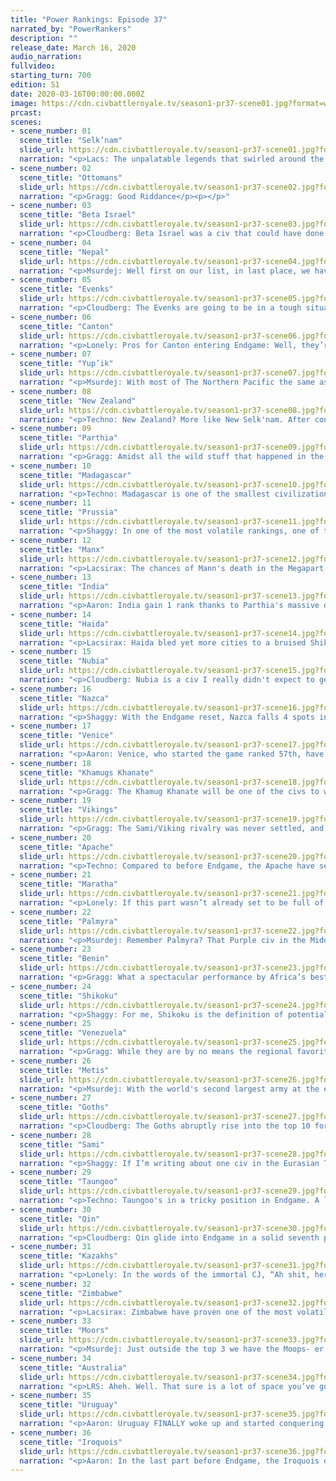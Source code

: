 ```yaml
---
title: "Power Rankings: Episode 37"
narrated_by: "PowerRankers"
description: ""
release_date: March 16, 2020
audio_narration:
fullvideo:
starting_turn: 700
edition: S1
date: 2020-03-16T00:00:00.000Z
image: https://cdn.civbattleroyale.tv/season1-pr37-scene01.jpg?format=webp&quality=80
prcast:
scenes:
- scene_number: 01
  scene_title: "Selk’nam"
  slide_url: https://cdn.civbattleroyale.tv/season1-pr37-scene01.jpg?format=webp&quality=80
  narration: "<p>Lacs: The unpalatable legends that swirled around the Selk'nam and their dreaded homelands had kept them safe for centuries, but ultimately they weren't enough to put off fellow South Americans the Nazca and fellow Pacific wayfarers New Zealand from sailing through the mists to claim the rocky tundras for themselves. That said, neither of them were going to put the final blow in. I mean... that's a curse just waiting to happen, isn't it? No one wants to get eaten by Cthulhu on the way home. Unfortunately for Xo'on Uhan-Té and the survivors of the Newzca invasions, such mythologies had not made it as far north as the Nestorian Moors, whose own religion was perfectly terrifying on its own merits. I imagine it was as much a surprise to them when the token force they sent down met with very little resistance, netting Abd ar-Rahman an unlikely colony.</p><p>The truth is, outside the enduring mysteries that surrounded this elusive people, there was never anything very scary about the Selk'nam. Their last shot at relevance was all the way back in the Medieval Era, when they passed up a perfect opportunity to rob Uruguay of Paysandú. Since then, most serious discussion about the civ centred on the viability of their ultimately disappointing Jesus-walking melee units, or their early wars with the Nazca, which only ever netted them the one city of Ocongalla. Of all the perennial runts, though, it's not difficult to conjure fond memories of the Selk'nam. They were a civ that many viewers, myself included, knew nothing about prior to CBRX, and a civ that quickly became one of the game's most iconic and beloved players. One last cheer for the Selk'nam! Hip hip........ h̷͆̔ö̸́͛o̷̿̄r̷̛̀ā̷͘ÿ̵́͊!̵̒̿</p>"
- scene_number: 02
  scene_title: "Ottomans"
  slide_url: https://cdn.civbattleroyale.tv/season1-pr37-scene02.jpg?format=webp&quality=80
  narration: "<p>Gragg: Good Riddance</p><p></p>"
- scene_number: 03
  scene_title: "Beta Israel"
  slide_url: https://cdn.civbattleroyale.tv/season1-pr37-scene03.jpg?format=webp&quality=80
  narration: "<p>Cloudberg: Beta Israel was a civ that could have done so much more than it did. They didn't start out with particularly towering expectations, and their mountainous starting location suggested they might do little more than turtle until the late game. (Which, sadly, is what they did.) But there was a brief period, after the discovery of their extreme production boost caused by the synergy between their UA, their religion, and their UB, when we thought they might just defy expectations. That productive capacity was enormous; at one point, it propelled them to number two in production cylinder-wide, an event which corresponded with their all-time high power ranking of 18th. But the burst of production quickly faded, and Beta Israel remained a second or third tier civ for the rest of the game before being bodied by Zimbabwe, battered by Nubia and Palmyra, and then finally eliminated (by Zimbabwe again). As the last civ to die before Endgame, I can only assume that Gudit the warrior queen is a little bit disappointed.</p>"
- scene_number: 04
  scene_title: "Nepal"
  slide_url: https://cdn.civbattleroyale.tv/season1-pr37-scene04.jpg?format=webp&quality=80
  narration: "<p>Msurdej: Well first on our list, in last place, we have Nepal: a civ that did basically nothing after the first ten parts but lose.  Now in the Endgame, they're last in nearly every bonus. I say Nearly, because they're actually getting more GPT than Madagascar. But make no mistake, Nepal is looking to be a safe bet for an early elimination. If India, Taungoo, or Qin don't eliminate them early though, expect Nepal to sit up in the mountains for a good, long time.</p>"
- scene_number: 05
  scene_title: "Evenks"
  slide_url: https://cdn.civbattleroyale.tv/season1-pr37-scene05.jpg?format=webp&quality=80
  narration: "<p>Cloudberg: The Evenks are going to be in a tough situation in Endgame from the very first turn. Their starting bonus is the lowest of any civ that isn't a rump, and they now start next to Shikoku, which despite losing its capital is still something of a stats powerhouse. The Khamugs also start just a few tiles away, and while Jamukha's starting bonuses aren't as good as Shikoku's, they're still a lot better than Bombogor's, and his AI is much more aggressive and expansive. All things considered, if you want to bet on what civ will go out first, picking the Evenks wouldn't be a terrible move.</p>"
- scene_number: 06
  scene_title: "Canton"
  slide_url: https://cdn.civbattleroyale.tv/season1-pr37-scene06.jpg?format=webp&quality=80
  narration: "<p>Lonely: Pros for Canton entering Endgame: Well, they’re here. The goal Canton’s worked towards ever since the Qin blew them out in a war they declared has finally been accomplished, and Ching Shih has a bid at redemption. They’ve finally gotten themselves back in a position to where a win is physically possible, and, hey, at least now there’s a chance at prevailing. They did well early in the regular season, after all. Sky’s the limit. Canton forever.</p><p>Cons for Canton entering Endgame: “Aaron’s adjusted Voronoi map says you shouldn’t exist” is never a good thing to be told in a game where land is at a premium and whoever has the most cities is doing the best, but for Canton, that might just be the best news they’ve gotten heading into round two. Their neighbors are among the best in the game, the map is too small for them to do much of anything, their bonuses are nonexistent — Canton’s got a whole suite of indicators that point directly to them failing horribly in Endgame. Only Nepal and the Evenks have it worse, and if either of those civs are relevant three parts in it’ll be a bloody miracle.</p><p>The verdict: Canton’s screwed, y’all.</p>"
- scene_number: 07
  scene_title: "Yup’ik"
  slide_url: https://cdn.civbattleroyale.tv/season1-pr37-scene07.jpg?format=webp&quality=80
  narration: "<p>Msurdej: With most of The Northern Pacific the same as last time, the Yup'ik are in a precarious position. With a more powerful Haida to the south east, and a no longer island bound Shikoku to the west, the Yup'ik are in trouble. With less impactful bonuses than their neighbors, and the start on an island, Apaanugpak is going to have their work cut out for them getting a similar Empire to the one they had before Endgame.</p>"
- scene_number: 08
  scene_title: "New Zealand"
  slide_url: https://cdn.civbattleroyale.tv/season1-pr37-scene08.jpg?format=webp&quality=80
  narration: "<p>Techno: New Zealand? More like New Selk'nam. After conquering the Southern Cone and being exiled to it by Australia's forces, Seddon is stuck at the end of an unforgiving continent. With poor starting bonuses, it's hard to see the Kiwis pulling off a remarkable comeback barring a complete failure of Uruguay to settle its lands. That being said, the 'Guay was merciful towards the Selk'nam last time - perhaps they'll spare Seddon this time around.: </p>"
- scene_number: 09
  scene_title: "Parthia"
  slide_url: https://cdn.civbattleroyale.tv/season1-pr37-scene09.jpg?format=webp&quality=80
  narration: "<p>Gragg: Amidst all the wild stuff that happened in the last 300 turns it’s easy to miss that Parthia lost s of their 13 cities. Their starting bonuses are solidly meh. The silver lining is they have a little bit of room from the nearest powers in Palmyra and Kazakhs. That space will rapidly disappear on this smaller map. Their only chance is rapid and aggressive expansion towards Nepal and India. </p>"
- scene_number: 10
  scene_title: "Madagascar"
  slide_url: https://cdn.civbattleroyale.tv/season1-pr37-scene10.jpg?format=webp&quality=80
  narration: "<p>Techno: Madagascar is one of the smallest civilizations to never witness an invasion of their home turf. Their home island was far too tough for Zimbabwe to touch, preoccupied as they were with Benin's wildly successful invasion. But in Endgame, their home island is much smaller. While a lack of Beta Israel means that Madagascar could establish a greater mainland presence than they did during the main campaign, we don't have high hopes that Madagascar will be anything more than a backwater island nation until Zimbabwe decides to annex them.</p>"
- scene_number: 11
  scene_title: "Prussia"
  slide_url: https://cdn.civbattleroyale.tv/season1-pr37-scene11.jpg?format=webp&quality=80
  narration: "<p>Shaggy: In one of the most volatile rankings, one of the most historically controversial civs makes a whopping zero change in their rank. Europe is going to be an absolute bloodbath in Endgame; there were not as many European civs that got killed off as I and some other PRs expected. I see a few scenarios for Prussia (in no particular order):</p><p></p><p>1. Annihilation - If the Goths and Sami start encroaching on Prussian lands, I think Prussia will have their work cut out for themselves. Getting coalitioned by their powerful neighbors would make Prussia’s fate dependent on how much they can establish their production capabilities, but more than likely they will get destroyed if that happens</p><p></p><p>2. Dominance - Prussia does not have Muscovy, Czechia, or the Turks in their way on the smaller map, so they will be able take control of more of the European continent and expand into Eurasia much more easily. If they can establish themselves as a southern parallel to how Sami expanded in S1, I think Prussia will be able to effectively consume or crowd out their neighbors and become a European powerhouse.</p><p></p><p>3. Irrelevance - A Prussia that doesn’t settle is a Prussia that, at best, can stick around for a while. It requires Europe to be relatively sleepy, but if the Goths look eastward more than west and Sami can’t muster the forces to overwhelm Prussia while Prussia sits on a few cities waiting for something to happen, then they will be relegated to irrelevance and Europe will be boring again unless Venice, the Vikings, or the Moors can sweep through.</p>"
- scene_number: 12
  scene_title: "Manx"
  slide_url: https://cdn.civbattleroyale.tv/season1-pr37-scene12.jpg?format=webp&quality=80
  narration: "<p>Lacsirax: The chances of Mann's death in the Megapart were high. The Moors could have finally found retribution for their aborted war from years before, but more likely we saw the Vikings sweeping through the Manx Isles once and for all. Neither happened, and the Manx gain a significant boost in the rankings as consolation. After all, they're no longer under immediate threat, and their biggest living foe, the Vikings, are thought to have a much harder start this time next to a statistically dominant Sámi. That said, it's still hard to see where the Manx go - we saw how successful their American ventures were last time, and that's before the Iroquois were the Iroquois. Mainland Europe meanwhile seems a Moorish slam dunk, thus likely relegating the Manx to their usual abodes: the British Isles and a touch of Greenland. But it proved them right through CBRX, and with naval rivals Venice and Vikings more likely to get stamped out early this time, they could find themselves safely quarantined from the action to the south.</p>"
- scene_number: 13
  scene_title: "India"
  slide_url: https://cdn.civbattleroyale.tv/season1-pr37-scene13.jpg?format=webp&quality=80
  narration: "<p>Aaron: India gain 1 rank thanks to Parthia's massive drop. This part was fairly quiet, the only thing that happened was India settling a city near the ruins of Salalah (which was burnt down by Madagascar). Going into Endgame, India will have to watch out for Maratha and Palmyra, who are both getting much better starting bonuses, but are also next to Nepal: the weakest player who is getting only a single gold as a bonus - an easy target. Anyway, if I were playing as India, here's what I would do: I would use my 3 free starting techs to get mining, bronze working and iron working. This means that my free starting units are 4 swordsmen instead of 4 warriors.  I settle southwest and buy a few tiles with my starting gold to cut off Maratha from the Indus valley. Meanwhile I use my starting great person to build a great improvement on the iron next to my capital - this connects it and means my swordsmen are operational. I then use these 4 swordsmen to take out Nepal before they can research walls, at around turn 10. Now with Nepal out of the way I have safe mountain borders with all my neighbours except Maratha - they are the main problem I have to deal with. I assign the 4 swordsmen to guarding my southern border as I try to cut off as much land as possible from Maratha - it doesn't matter how many bonuses they have - if they don't get land to settle, they will fall behind eventually. </p>"
- scene_number: 14
  scene_title: "Haida"
  slide_url: https://cdn.civbattleroyale.tv/season1-pr37-scene14.jpg?format=webp&quality=80
  narration: "<p>Lacsirax: Haida bled yet more cities to a bruised Shikoku last episode, and enter Endgame in the worst possible scenario: next to two civs that managed to endure the final CBRX part completely intact. There was once a time when Koyah could've gone toe to toe with both Geronimo and Riel, but his only punching bag in Endgame will be the Yup'ik, and that's only if they turn up before someone else has pummelled the bag straight off the ropes already. That said, they're in the best possible place to pile on the pain: with their very handy naval UU available from the start, and the Yup'ik capital relegated to a one tile island, they could reasonably have a two-capital empire before anyone else on the cylinder. How much does that mean in the long run? Well, a double core is always handy for further expansion, and for the opportunity to do so you'd do well to watch two civs very closely - first, the Iroquois, who could reasonably demolish either the Métis or Apache fairly early on, giving Haida the scraps to munch on. And then there's Shikoku - if their Siberian start doesn't go to plan, Haida should have a fair bit of free space in Asia to work with.</p>"
- scene_number: 15
  scene_title: "Nubia"
  slide_url: https://cdn.civbattleroyale.tv/season1-pr37-scene15.jpg?format=webp&quality=80
  narration: "<p>Cloudberg: Nubia is a civ I really didn't expect to get this far. Back in episode 8, they fell to 49th place after being reduced to three cities in a series of brutal wars. And yet, somehow, they bounced back, ever so slowly. By picking up stray cities here and there, and putting a lot of effort into not dying, they grew back into a small but respectable empire that cruised through to Endgame without too much adversity. That said, they won't be in a great situation going forward. Egypt has never been an easy starting location, and every one of their neighbors will have a bigger starting bonus than them. Palmyra will be a big threat early on; later, so will Benin, or even the Moors. They might even have to watch out for Venice, if things start going Enrico's way. So, long story short, Nubia is very much an underdog. And they aren't the sort of underdog that has some kind of edge chance that allows you to root for them—to be perfectly honest, Nubia is screwed.</p>"
- scene_number: 16
  scene_title: "Nazca"
  slide_url: https://cdn.civbattleroyale.tv/season1-pr37-scene16.jpg?format=webp&quality=80
  narration: "<p>Shaggy: With the Endgame reset, Nazca falls 4 spots in the rankings. They have a bit of a rough position as Uruguay will not have Kuikuro in their way to settle the Amazon early. Additionally, if I’m looking at the map correctly then New Zealand does not have as isolated of a starting position as Selk’nam did in the beginning of season 1. Granted, Nazca still definitely has a shot. If they can get a couple of cities down quickly to avoid getting crowded out of the continent, they should be able to take advantage of the smaller map size. Personally, I like their prospects of moving northward if they can settle quickly.</p>"
- scene_number: 17
  scene_title: "Venice"
  slide_url: https://cdn.civbattleroyale.tv/season1-pr37-scene17.jpg?format=webp&quality=80
  narration: "<p>Aaron: Venice, who started the game ranked 57th, have survived for its entire duration, and have only ever lost one city: Kirk Micheal, that wasn't even connected to their core (and they got it back too, several times). They ended on an amazing 4 capitals thanks to a sneaky snipe of Kauwes at the last moment, putting them in joint 2nd place of the technically-winning rankings. To what do they owe this tremendous success? Well really it's their diplomacy. Did you know that there have only ever been 3 civs that have ever declared war against Venice? Czechia from turn 61 to 67; then the Moors (with Prussian encouragement) from turn 74 to 96. That is it. No more wars against Venice since then, not even long-ranged irrelevant wars. The fact that Venice managed this while choosing order, and while declaring opportunistic wars of their own (including a kill on Czechia), makes this diplomacy feat even more impressive. And it is this diplomacy feat that has kept them in the game; if civs were going to attack them, then you bet the Moors (who seem to only ever attacked as part of a coalition) would be one of them, which would probably have led to an erumpening. Going into Endgame, Venice will be in pretty much the same situation as before: trying to avoid getting murdered by the Moors (who start with some of the best bonuses in the game, approximating twice Venice's start). There aren't really any big opportunities that open up apart from hoping that one of their neighbours forgets to settle or fucks up in some other major way, and thus their rank stays the same.</p>"
- scene_number: 18
  scene_title: "Khamugs Khanate"
  slide_url: https://cdn.civbattleroyale.tv/season1-pr37-scene18.jpg?format=webp&quality=80
  narration: "<p>Gragg: The Khamug Khanate will be one of the civs to watch during episode 1. The Shikoku capital being moved next door puts them in a precarious position. Shikoku has better stats across the board, but Khamugs starting bonuses aren’t bad either. If they best the Shikoku and Evenks they have a wonderful starting position. More likely they’ll be runted from the get go.</p><p></p>"
- scene_number: 19
  scene_title: "Vikings"
  slide_url: https://cdn.civbattleroyale.tv/season1-pr37-scene19.jpg?format=webp&quality=80
  narration: "<p>Gragg: The Sami/Viking rivalry was never settled, and it will be even harder for the Vikings in Endgame. The Sami have a great early game and bonuses comparable to the Vikings. There were several episodes where the Vikings were making ‘human-like’ decisions with declarations or war and timings. That competency, when you get down to it, was essentially lucky dice rolls (sorry to ruin the immersion). They have a chance to come out on top in Scandinavia in Endgame, but I’m not betting on it.</p>"
- scene_number: 20
  scene_title: "Apache"
  slide_url: https://cdn.civbattleroyale.tv/season1-pr37-scene20.jpg?format=webp&quality=80
  narration: "<p>Techno: Compared to before Endgame, the Apache have seen their rank rise considerably. This is no feat of starting bonuses - the Apache's poor stats at the end of part 37 have translated into weak bonuses for Endgame. My personal stats sheet has their bonuses as the 21st-strongest. But what the Apache lack in bonuses, they make up for in land. With no Aztecs, no Poverty Point, and a weakened Haida, there are few competitors in the race for western North America. While the Apache AI in the early parts failed to settle this land fully, the Apache are still known to be an expansionist AI and may fill this vacant land to their heart's content. That being said, the Metis and Iroquois pose major threats to the Apache, and with both gaining powerful starting bonuses, the Apache will have to act quick if they want Endgame to be anything but the end for them.</p>"
- scene_number: 21
  scene_title: "Maratha"
  slide_url: https://cdn.civbattleroyale.tv/season1-pr37-scene21.jpg?format=webp&quality=80
  narration: "<p>Lonely: If this part wasn’t already set to be full of gigantic power rankings swings, we might be making more of Maratha’s falling to the cellar of the high tiers, rubbing shoulders with the likes of the Apache and the Vikings. Then again, they might not stand out anyways despite that. Maratha have been kind of unmemorable like that ever since Taungoo seized control of the south pacific clay that was rightfully theirs with one mighty gulp. Hell, fun/depressing fact for you all: the only actual powers in Asia that Maratha can claim to be objectively better than are the Khamugs… who are also in the category of former respectable civs that fell from grace via war. Being in the same echelon as nations that were on fire just a month or so ago is almost Maratha’s trademark, at this point. But it’s hard to fault the rankers for their harsh assessment of what may be the clearest case of a stagnation-induced rankings crash coming into Endgame, not when Maratha has succeeded in killing none of their neighbors. Even Palmyra, who hadn’t fought a real hype-inducing war in years before they politely took a few cities from Parthia then waltzed back home to the Middle East, had, at the very least, bothered to clear out some elbow room early on. Maratha didn’t, and now their leaving India and Nepal crippled but alive is coming back to bite them in a big way. In an already crowded Asia, Maratha’s leaving two such utterly mediocre nations in place to claim clay in their stead is nothing but a punched ticket to the status the Evenks “enjoyed” for so long. In other words: Maratha’s going to be a nice, fine, well-run nation nonetheless built out of tissue paper and utterly dwarfed by all their neighbors worth noting. If you want a nation that stands to be utterly forgettable in Endgame, look no further.</p>"
- scene_number: 22
  scene_title: "Palmyra"
  slide_url: https://cdn.civbattleroyale.tv/season1-pr37-scene22.jpg?format=webp&quality=80
  narration: "<p>Msurdej: Remember Palmyra? That Purple civ in the Middle East? No, no, the other one. The one that was stro- no, not that one either. The one closest to Europe. Yes, that one.  Well, due to the near total lack of action in the Middle East, Palmyra is basically in the same spot as they were at the start of CBRX, albeit with a bit more land. They should have an easy time going after Parthia, or breaking into Europe and Africa. But will Zenobia be able to break out of the desert, or will Palmyra's time in the Endgame be the same as the regular season?</p>"
- scene_number: 23
  scene_title: "Benin"
  slide_url: https://cdn.civbattleroyale.tv/season1-pr37-scene23.jpg?format=webp&quality=80
  narration: "<p>Gragg: What a spectacular performance by Africa’s best turtle to round out the main season! In a mere 30 parts they gained 8 cities in a stage of the game defined by stalemates. That’s 8 cities from the regional leader too! These new gains give Benin an operable start. Zimbabwe will still be the clear favorite to win Africa but we’ve seen Benin beat those odds before.</p>"
- scene_number: 24
  scene_title: "Shikoku"
  slide_url: https://cdn.civbattleroyale.tv/season1-pr37-scene24.jpg?format=webp&quality=80
  narration: "<p>Shaggy: For me, Shikoku is the definition of potential. They have the most advantageous start in their region and they have an early meal sitting in front of them in the form of the Evenks. Their bonuses should let them steamroll at least one of their early neighbors. Shikoku also has the added benefit of not starting on an island this time around. Frankly, that’s huge. With more potential to expand early, we might see an even more dominant Shikoku than S1. That being said, they also have the potential to get screwed early. I see similarities in the region to China at the beginning of S1. Could we see a Xia-esque elimination from the Asian trio? Maybe. Do I have a clue which civ it would be? Not concretely, but there’s always the chance it’s Shikoku. Their tech advantage against their neighbors is gone, but I think their drop in the ranks this part is more a result of other civs massively benefitting from the reset than the reset being an overt detriment to Shikoku.</p>"
- scene_number: 25
  scene_title: "Venezuela"
  slide_url: https://cdn.civbattleroyale.tv/season1-pr37-scene25.jpg?format=webp&quality=80
  narration: "<p>Gragg: While they are by no means the regional favorite, the second half of the season couldn’t have gone much better for Venezuela. They’ll be starting with no Aztecs or Haiti to pester them this time, and a weakened Nazca and Apache. Unfortunately they are nearby the 3 biggest powers, Iroquois, Uruguay, and Australia. Maybe a fresh start will give them an opportunity to catch up with these  juggernauts. </p><p></p>"
- scene_number: 26
  scene_title: "Metis"
  slide_url: https://cdn.civbattleroyale.tv/season1-pr37-scene26.jpg?format=webp&quality=80
  narration: "<p>Msurdej: With the world's second largest army at the end, Louis Riel will have an early advantage at the start of the game. But unlike frontrunner Australia, Riel will have actual targets! Both the Apache and the Haida are weaker than them, which could lead to some early gains.  And he'll need those gains going up against the Iroquois, who are a clear favorite in North America. If Riel can quickly get an elimination off, he might have a shot of taking on Hiawatha.</p>"
- scene_number: 27
  scene_title: "Goths"
  slide_url: https://cdn.civbattleroyale.tv/season1-pr37-scene27.jpg?format=webp&quality=80
  narration: "<p>Cloudberg: The Goths abruptly rise into the top 10 for the first time since episode 7, riding on a wave of high expectations thanks to their expected starting bonuses and relatively weak neighbors. With the Turks, Muscovy, and Golden Horde gone, their expansion room is significantly increased, and their nearest neighbor is Prussia, which has much lower bonuses. Alaric will need to watch out for the Kazakhs and the Sami, but he won't run into conflict with them immediately, and if he does, it's entirely believable that he could come out on top. With his large starting army and a strong propensity to build more, a Gothic zerg rush in the first 50 turns could send them rising even higher into the top 10.</p>"
- scene_number: 28
  scene_title: "Sami"
  slide_url: https://cdn.civbattleroyale.tv/season1-pr37-scene28.jpg?format=webp&quality=80
  narration: "<p>Shaggy: If I’m writing about one civ in the Eurasian Triangle of Terror (trademark pending), then I might as well do a second while I’m at it. Sami gets dropped 3 places going into Endgame and I think it’s a bit deserved. They got as high as they did by being Yakutian (frosty, fat, and slow moving) with glimmers of military might (shoutouts to Muscovy). That being said, should Sami be able to utilize their early population and city advantage, I see them as the civ to beat in northern Europe. Hopefully they won’t break the car.</p>"
- scene_number: 29
  scene_title: "Taungoo"
  slide_url: https://cdn.civbattleroyale.tv/season1-pr37-scene29.jpg?format=webp&quality=80
  narration: "<p>Techno: Taungoo's in a tricky position in Endgame. A lot of their success came from conquering territory to their southeast, which bolstered their city count to one of the highest in the game and enabled their sheer might. But they also neglected to conquer in any other direction. Consequently, they have a number of neighbors to their north and west. While all these neighbors have weak bonuses, Endgame's setup means that even these weak nations could accumulate territory beyond their initial bounds. Taungoo therefore must act to mitigate this threat if they want to be as relevant as they were before Endgame, something other nations in the top tier don't have to worry about.</p><p></p>"
- scene_number: 30
  scene_title: "Qin"
  slide_url: https://cdn.civbattleroyale.tv/season1-pr37-scene30.jpg?format=webp&quality=80
  narration: "<p>Cloudberg: Qin glide into Endgame in a solid seventh place, certainly far higher than anyone would have expected just a few episodes ago. With five capitals held, including Shikoku's, they have more capitals than any other civ (second place is a tie between Palmyra, Venice, and Australia at 4). Their path won't be totally easy: Shikoku and Taungoo will still make for formidable neighbors. But Qin has a decent amount of room to expand, a hefty starting bonus, and a weak Canton that will be ripe for early conquest. All things considered, the big navy blue blob is definitely going to be a civ to watch as we go full steam ahead into Endgame.</p>"
- scene_number: 31
  scene_title: "Kazakhs"
  slide_url: https://cdn.civbattleroyale.tv/season1-pr37-scene31.jpg?format=webp&quality=80
  narration: "<p>Lonely: In the words of the immortal CJ, “Ah shit, here we go again.” Not too long ago, we had the Kazakhs number one coming into the CBRX, citing their immense amount of space as a key reason for their positioning. Now, once again, the Kazakhs come into a new phase of the game with more land than they know what to do with, and see a perhaps undeserved rise up the rankings as a result. Of course, the fact that they had to see a noticeable jump just to claim sixth should be proof that our prior prediction wasn’t prophecy — despite flashes of superpower ability, they never could fully actualize their potential, and before long they were hovering around tenth like a lethargic moth around a dim light. One can’t help but predict a similar fate for the Kazakhs this go round, especially now that they aren’t the only big fish in this pond. The Goths have, through a combination of luck and occasional competence, managed to remove nearly all of their neighbors, and stand to serve as the Kazakhs’ western neighbor for quite some time. The Khamugs, should they prevail from the Siberian triangle, could easily reclaim their former glory to the Kazakhs’ east. And, of course, the Sami yet lurk in the north, ready to play for a victory condition which doesn’t exist. The Kazakhs have everything they need to become a powerhouse, and it wouldn’t be a surprise if they claimed poll position just a few parts from now. But it can’t help but feel like we’ve seen this story before.</p>"
- scene_number: 32
  scene_title: "Zimbabwe"
  slide_url: https://cdn.civbattleroyale.tv/season1-pr37-scene32.jpg?format=webp&quality=80
  narration: "<p>Lacsirax: Zimbabwe have proven one of the most volatile civs of the top tier, some weeks jousting for #1 and some weeks barely clinging onto the top 5. This is one of the latter weeks, and for obvious reason: in last week's superpart Benin pulled off a shock invasion, taking a good chunk of the former Ndongo Empire as well as a few outer-core cities. But that's all dust in the wind now, as the map is redrawn and the stats reset - and moving into Endgame, I don't know how much Zimbabwe's chances of victory were actually impacted by the Benin blitzkrieg. Their stats are still superlative in Africa, and they still have plenty of room to expand - though Africa looks to have been shrunk a fair bit more than other nearby regions of the world. Immediate rivals Benin will have a much cushier start than last time, though, while Madagascar may be encouraged to make more of a mainland gambit with their home island not supporting as many cities.  But their biggest enemy, in Endgame as in the game so far, will be themselves. We've seen Zimbabwe toughen up and then sit tight in more than a few AI games, and so far CBRX Mutota has lived up to its reputation.</p>"
- scene_number: 33
  scene_title: "Moors"
  slide_url: https://cdn.civbattleroyale.tv/season1-pr37-scene33.jpg?format=webp&quality=80
  narration: "<p>Msurdej: Just outside the top 3 we have the Moops- er Moors. With much of Western Europe, Northern Africa, and potentially even the British Isles within their grasp, the Moors have a lot of room to expand.  And with some starting stats, its likely they will use their headstart to get back to where they were pre-Endgame. The big question though, is what might happen afterwards? If the Moors are passive as they were in the last few parts, it will give countries like Venice, Benin or the Manx a chance to fight back. But no matter what, expect to see a lot Moor of Abd-ar Rahman III in Endgame.</p>"
- scene_number: 34
  scene_title: "Australia"
  slide_url: https://cdn.civbattleroyale.tv/season1-pr37-scene34.jpg?format=webp&quality=80
  narration: "<p>LRS: Aheh. Well. That sure is a lot of space you’ve got there, Hawke. Turns out, when you depopulate the entirety of your goddamn continent, you end up with a hell of a lot of land. Who knew? Of course, that’s not the sole reason Australia finds themselves in third place and a lock to reach the final ten, but it’s a pretty good one. Civs that basically don’t have to fight wars for the first, oh, hundred and fifty or so turns tend to turn out well. Then again, civs that don’t have to fight wars for that long generally aren’t that good at it when they do start going on the warpath, which is probably why the Aussies aren’t sitting pretty in first right now, but there’s reasons to believe that this iteration of Australia can finally make a significant contingent of the sub somewhat proud. Oceania, for one. Throughout every Royale we’ve done, we’ve never really had a civ that was basically alone on a continent. The closest we’ve gotten was Mark One’s Australia, which, you know, shredded Indonesia and looked like the apex predator in the game when the game crashed. Hawke’s Australia, simply put, is in unprecedented territory. We don’t really know how they’re going to play, if they’re going to go out and seize the world by the collar or if they’re going to turtle in peace for thousands of years. All we know is that, with that amount of land, there’s a good chance that the question of whether their AI shows up or not won’t matter.</p>"
- scene_number: 35
  scene_title: "Uruguay"
  slide_url: https://cdn.civbattleroyale.tv/season1-pr37-scene35.jpg?format=webp&quality=80
  narration: "<p>Aaron: Uruguay FINALLY woke up and started conquering its home continent. Wew. I guess the murder of their best friend Selk'nam'chan was enough to get them to spring into action and get revenge on  the two civs most responsible: New Zealand and Nazca. This has been a long time coming; Uruguay conquering its two neighbours has been predicted week after week ever since the Kuikuro died, and now it's finally happened. They haven't actually eliminated either civ because of the protective barrier of the Andes (which is also filled with peacekeepers) but they have taken every single Kiwi and Nazcan city to the east of the mountain range (except Kauwes, which was taken by fellow Order of Order member Venice). Their once small opening into the pacific has also grown a lot larger as they have conquered outwards in both directions. Oh what's this? Endgame is happening and Uruguay is going to lose all its conquests? And all its excellent wonders too and all their crazy bonuses and now other civs like the Iroquois have a chance to grab them instead...? That most certainly is a shame  But all their effort will not go to waste. Uruguay starts Endgame with some of the best set of bonuses, and what's more, thanks to their late conquering spree, both New Zealand and the Nazca will start with very poor bonuses and will struggle. The continent is wide open to be Uruguay's once more! And the rest of South America doesn't have the protective barrier of the Kuikuro to protect them anymore... The only nearby civ that survived without too much damage is Venezuela, who will therefore probably be the main rival to Uruguay in Endgame. </p>"
- scene_number: 36
  scene_title: "Iroquois"
  slide_url: https://cdn.civbattleroyale.tv/season1-pr37-scene36.jpg?format=webp&quality=80
  narration: "<p>Aaron: In the last part before Endgame, the Iroquois did one thing, which was to take back the Florida and Carribean cities that Uruguay took from them a while ago. Uruguay was distracted back home crushing New Selk'land and the Nazca so the Iroquois just took the opportunity to pad out their already gigantic stats. Though this conquest doesn't change anything - they were already going to enter Endgame with maximum bonuses in nearly all categories, and indeed they have, while it has done very minimal damage to Uruguay. Thus, the Iroquois start Endgame in 1st place thanks to their maxed out starting bonuses. However, that's not to say they will keep their position; this time round the Iroquois will not have access to their cheat codes that propelled them to success last round (or at least they shouldn't in theory). Other top civs have less starting bonuses but most of them have even weaker neighbours so they could easily catch up to the Iroquois by defeating those neighbours faster than the Iroquois can beat theirs. Who are these strong neighbours the Iroquois have that they might struggle in defeating? You already know the answer, it's the Metis, who were huge in the main game and thus start Endgame with large bonuses nearly equal to the Iroquois'. With Haida and the Apache only getting minor bonuses, the Metis will probably end up as the main rival to the Iroquois in competition for the continent. And knowing the civs, this competition will most likely take the form of a settler race of who can grab the most land fast. So watch those settlers go!: </p>"
---
```

